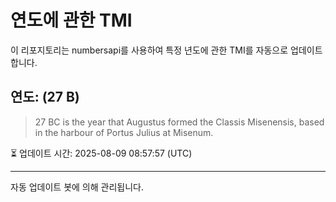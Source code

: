 
# 연도에 관한 TMI

이 리포지토리는 numbersapi를 사용하여 특정 년도에 관한 TMI를 자동으로 업데이트합니다.

## 연도: (27 B)
> 27 BC is the year that Augustus formed the Classis Misenensis, based in the harbour of Portus Julius at Misenum.

⏳ 업데이트 시간: 2025-08-09 08:57:57 (UTC)

---
자동 업데이트 봇에 의해 관리됩니다.
